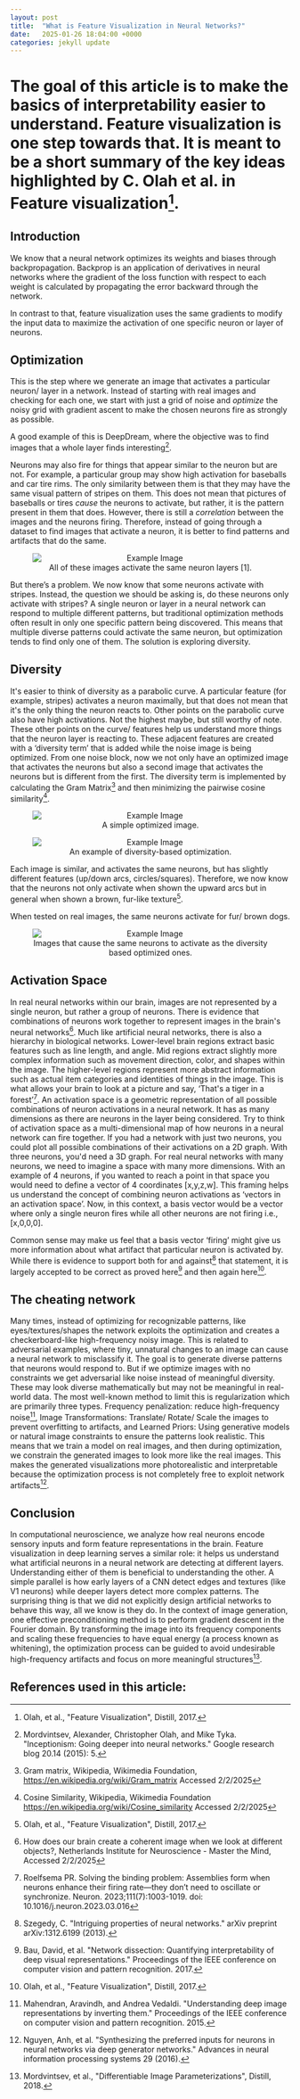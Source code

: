 ```yaml
---
layout: post
title:  "What is Feature Visualization in Neural Networks?"
date:   2025-01-26 18:04:00 +0000
categories: jekyll update
---
```

# The goal of this article is to make the basics of interpretability easier to understand. Feature visualization is one step towards that. It is meant to be a short summary of the key ideas highlighted by C. Olah et al. in Feature visualization[^1].

## Introduction 
We know that a neural network optimizes its weights and biases through backpropagation. Backprop is an application of derivatives in neural networks where the gradient of the loss function with respect to each weight is calculated by propagating the error backward through the network. 

In contrast to that, feature visualization uses the same gradients to modify the input data to maximize the activation of one specific neuron or layer of neurons. 

## Optimization
This is the step where we generate an image that activates a particular neuron/ layer in a network. Instead of starting with real images and checking for each one, we start with just a grid of noise and *optimize* the noisy grid with gradient ascent to make the chosen neurons fire as strongly as possible.

A good example of this is DeepDream, where the objective was to find images that a whole layer finds interesting[^2].

Neurons may also fire for things that appear similar to the neuron but are not. For example, a particular group may show high activation for baseballs and car tire rims. The only similarity between them is that they may have the same visual pattern of stripes on them. This does not mean that pictures of baseballs or tires *cause* the neurons to activate, but rather, it is the pattern present in them that does. However, there is still a *correlation* between the images and the neurons firing. Therefore, instead of going through a dataset to find images that activate a neuron, it is better to find patterns and artifacts that do the same.

<figure style="text-align: center;">
  <img src="/2025_01_26_feature_visualization/baseball.png" alt="Example Image" style="display: block; margin: auto;">
  <figcaption style="text-align: center;">All of these images activate the same neuron layers [1].</figcaption>
</figure>


But there’s a problem. We now know that some neurons activate with stripes. Instead, the question we should be asking is, do these neurons only activate with stripes? A single neuron or layer in a neural network can respond to multiple different patterns, but traditional optimization methods often result in only one specific pattern being discovered. This means that multiple diverse patterns could activate the same neuron, but optimization tends to find only one of them. The solution is exploring diversity.

## Diversity
It's easier to think of diversity as a parabolic curve. A particular feature (for example, stripes) activates a neuron maximally, but that does not mean that it's the only thing the neuron reacts to. Other points on the parabolic curve also have high activations. Not the highest maybe, but still worthy of note. These other points on the curve/ features help us understand more things that the neuron layer is reacting to. These adjacent features are created with a ‘diversity term’ that is added while the noise image is being optimized. From one noise block, now we not only have an optimized image that activates the neurons but also a second image that activates the neurons but is different from the first. The diversity term is implemented by calculating the Gram Matrix[^3] and then minimizing the pairwise cosine similarity[^4]. 

<figure style="text-align: center;">
  <img src="/2025_01_26_feature_visualization/pre_optimization.png" alt="Example Image" style="display: block; margin: auto;">
  <figcaption style="text-align: center;">A simple optimized image.</figcaption>
</figure> 

<figure style="text-align: center;">
  <img src="/2025_01_26_feature_visualization/simple_optimization.png" alt="Example Image" style="display: block; margin: auto;">
  <figcaption style="text-align: center;">An example of diversity-based optimization.</figcaption>
</figure> 

Each image is similar, and activates the same neurons, but has slightly different features (up/down arcs, circles/squares). Therefore, we now know that the neurons not only activate when shown the upward arcs but in general when shown a brown, fur-like texture[^1].

When tested on real images, the same neurons activate for fur/ brown dogs.  

<figure style="text-align: center;">
  <img src="/2025_01_26_feature_visualization/dogs.png" alt="Example Image" style="display: block; margin: auto;">
  <figcaption style="text-align: center;">Images that cause the same neurons to activate as the diversity based optimized ones.</figcaption>
</figure> 

## Activation Space
In real neural networks within our brain, images are not represented by a single neuron, but rather a group of neurons. There is evidence that combinations of neurons work together to represent images in the brain's neural networks[^5].
Much like artificial neural networks, there is also a hierarchy in biological networks. Lower-level brain regions extract basic features such as line length, and angle. Mid regions extract slightly more complex information such as movement direction, color, and shapes within the image. The higher-level regions represent more abstract information such as actual item categories and identities of things in the image. This is what allows your brain to look at a picture and say, ‘That's a tiger in a forest’[^6]. An activation space is a geometric representation of all possible combinations of neuron activations in a neural network. It has as many dimensions as there are neurons in the layer being considered. Try to think of activation space as a multi-dimensional map of how neurons in a neural network can fire together. If you had a network with just two neurons, you could plot all possible combinations of their activations on a 2D graph. With three neurons, you'd need a 3D graph. For real neural networks with many neurons, we need to imagine a space with many more dimensions. With an example of 4 neurons, if you wanted to reach a point in that space you would need to define a vector of 4 coordinates [x,y,z,w]. This framing helps us understand the concept of combining neuron activations as ‘vectors in an activation space’. Now, in this context, a basis vector would be a vector where only a single neuron fires while all other neurons are not firing i.e., [x,0,0,0]. 

Common sense may make us feel that a basis vector ‘firing’ might give us more information about what artifact that particular neuron is activated by. While there is evidence to support both for and against[^7] that statement, it is largely accepted to be correct as proved here[^8] and then again here[^1]. 

## The cheating network
Many times, instead of optimizing for recognizable patterns, like eyes/textures/shapes the network exploits the optimization and creates a checkerboard-like high-frequency noisy image. This is related to adversarial examples, where tiny, unnatural changes to an image can cause a neural network to misclassify it. The goal is to generate diverse patterns that neurons would respond to. But if we optimize images with no constraints we get adversarial like noise instead of meaningful diversity. These may look diverse mathematically but may not be meaningful in real-world data. The most well-known method to limit this is regularization which are primarily three types. Frequency penalization: reduce high-frequency noise[^9], Image Transformations: Translate/ Rotate/ Scale the images to prevent overfitting to artifacts, and Learned Priors: Using generative models or natural image constraints to ensure the patterns look realistic. This means that we train a model on real images, and then during optimization, we constrain the generated images to look more like the real images. This makes the generated visualizations more photorealistic and interpretable because the optimization process is not completely free to exploit network artifacts[^10].

## Conclusion
In computational neuroscience, we analyze how real neurons encode sensory inputs and form feature representations in the brain. Feature visualization in deep learning serves a similar role: it helps us understand what artificial neurons in a neural network are detecting at different layers. Understanding either of them is beneficial to understanding the other. A simple parallel is how early layers of a CNN detect edges and textures (like V1 neurons) while deeper layers detect more complex patterns. The surprising thing is that we did not explicitly design artificial networks to behave this way, all we know is they do. In the context of image generation, one effective preconditioning method is to perform gradient descent in the Fourier domain. By transforming the image into its frequency components and scaling these frequencies to have equal energy (a process known as whitening), the optimization process can be guided to avoid undesirable high-frequency artifacts and focus on more meaningful structures[^11]. 


## References used in this article:

[^1]: Olah, et al., "Feature Visualization", Distill, 2017.

[^2]: Mordvintsev, Alexander, Christopher Olah, and Mike Tyka. "Inceptionism: Going deeper into neural networks." Google research blog 20.14 (2015): 5.

[^3]: Gram matrix, Wikipedia, Wikimedia Foundation, https://en.wikipedia.org/wiki/Gram_matrix Accessed 2/2/2025

[^4]: Cosine Similarity, Wikipedia, Wikimedia Foundation https://en.wikipedia.org/wiki/Cosine_similarity Accessed 2/2/2025

[^5]: How does our brain create a coherent image when we look at different objects?, Netherlands Institute for Neuroscience - Master the Mind, Accessed 2/2/2025

[^6]: Roelfsema PR. Solving the binding problem: Assemblies form when neurons enhance their firing rate—they don’t need to oscillate or synchronize. Neuron. 2023;111(7):1003-1019. doi: 10.1016/j.neuron.2023.03.016

[^7]: Szegedy, C. "Intriguing properties of neural networks." arXiv preprint arXiv:1312.6199 (2013).

[^8]: Bau, David, et al. "Network dissection: Quantifying interpretability of deep visual representations." Proceedings of the IEEE conference on computer vision and pattern recognition. 2017.

[^9]: Mahendran, Aravindh, and Andrea Vedaldi. "Understanding deep image representations by inverting them." Proceedings of the IEEE conference on computer vision and pattern recognition. 2015.

[^10]: Nguyen, Anh, et al. "Synthesizing the preferred inputs for neurons in neural networks via deep generator networks." Advances in neural information processing systems 29 (2016).

[^11]: Mordvintsev, et al., "Differentiable Image Parameterizations", Distill, 2018.

